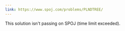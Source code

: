 ```yaml
---
link: https://www.spoj.com/problems/PLNDTREE/
---
```


This solution isn't passing on SPOJ (time limit exceeded).
